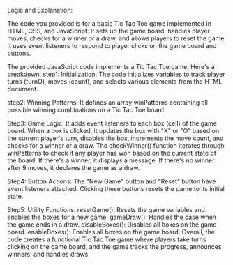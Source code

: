 Logic and Explanation:

The code you provided is for a basic Tic Tac Toe game implemented in HTML, CSS, and JavaScript. It sets up the game board, handles player moves, checks for a winner or a draw, and allows players to reset the game. It uses event listeners to respond to player clicks on the game board and buttons.


The provided JavaScript code implements a Tic Tac Toe game. Here's a breakdown:
step1:
Initialization: The code initializes variables to track player turns (turnO), moves (count), and selects various elements from the HTML document.


step2:
Winning Patterns: It defines an array winPatterns containing all possible winning combinations on a Tic Tac Toe board.


Step3:
Game Logic:
It adds event listeners to each box (cell) of the game board. When a box is clicked, it updates the box with "X" or "O" based on the current player's turn, disables the box, increments the move count, and checks for a winner or a draw.
The checkWinner() function iterates through winPatterns to check if any player has won based on the current state of the board. If there's a winner, it displays a message.
If there's no winner after 9 moves, it declares the game as a draw.


Step4:
Button Actions:
The "New Game" button and "Reset" button have event listeners attached. Clicking these buttons resets the game to its initial state.


Step5:
Utility Functions:
resetGame(): Resets the game variables and enables the boxes for a new game.
gameDraw(): Handles the case when the game ends in a draw.
disableBoxes(): Disables all boxes on the game board.
enableBoxes(): Enables all boxes on the game board.
Overall, the code creates a functional Tic Tac Toe game where players take turns clicking on the game board, and the game tracks the progress, announces winners, and handles draws.



